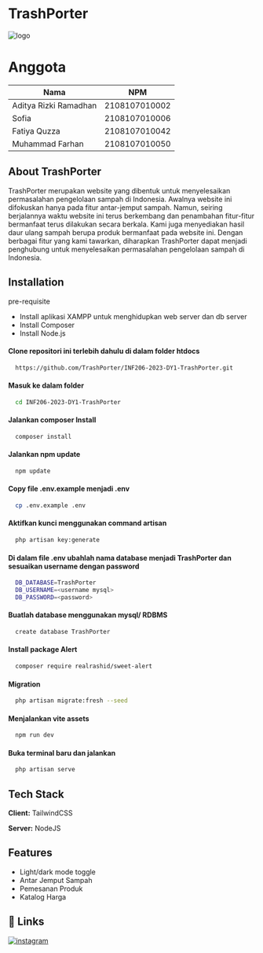 
# TrashPorter





![logo](https://github.com/TrashPorter/INF206-2023-DY1-TrashPorter/assets/92986198/244f96b7-4ba2-4151-bd70-a4ad8d8d83b1)
# Anggota

| Nama        | NPM           |
| ------------- |:-------------:|
| Aditya Rizki Ramadhan      | 2108107010002 |
| Sofia      | 2108107010006 |
| Fatiya Quzza | 2108107010042 |
| Muhammad Farhan | 2108107010050 | 

## About TrashPorter

TrashPorter merupakan website yang dibentuk untuk menyelesaikan permasalahan pengelolaan sampah di Indonesia. Awalnya website ini difokuskan hanya pada fitur antar-jemput sampah. Namun, seiring berjalannya waktu website ini terus berkembang dan penambahan fitur-fitur bermanfaat terus dilakukan secara berkala. Kami juga menyediakan hasil daur ulang sampah berupa produk bermanfaat pada website ini. Dengan berbagai fitur yang kami tawarkan, diharapkan TrashPorter dapat menjadi penghubung untuk menyelesaikan permasalahan pengelolaan sampah di Indonesia.


## Installation

pre-requisite
- Install aplikasi XAMPP untuk menghidupkan web server dan db server
- Install Composer 
- Install Node.js 

#### Clone repositori ini terlebih dahulu di dalam folder htdocs
```bash
  https://github.com/TrashPorter/INF206-2023-DY1-TrashPorter.git
```
#### Masuk ke dalam folder
```bash
  cd INF206-2023-DY1-TrashPorter
```
#### Jalankan composer Install
```bash
  composer install
```
#### Jalankan npm update
```bash
  npm update
```
#### Copy file .env.example menjadi .env
```bash
  cp .env.example .env
```
#### Aktifkan kunci menggunakan command artisan
```bash
  php artisan key:generate
```
#### Di dalam file .env ubahlah nama database menjadi TrashPorter dan sesuaikan username dengan password    
```bash
  DB_DATABASE=TrashPorter
  DB_USERNAME=<username mysql>
  DB_PASSWORD=<password>
```
#### Buatlah database menggunakan mysql/ RDBMS    
```bash
  create database TrashPorter
```
#### Install package Alert    
```bash
  composer require realrashid/sweet-alert
```
#### Migration    
```bash
  php artisan migrate:fresh --seed
```
#### Menjalankan vite assets    
```bash
  npm run dev
```
#### Buka terminal baru dan jalankan     
```bash
  php artisan serve
```
## Tech Stack

**Client:** TailwindCSS

**Server:** NodeJS



## Features

- Light/dark mode toggle
- Antar Jemput Sampah 
- Pemesanan Produk
- Katalog Harga


## 🔗 Links
[![instagram](https://img.shields.io/badge/instagram-E13067?style=for-the-badge&logo=instagram&logoColor=white)](https://www.instagram.com/trashporterid/)

